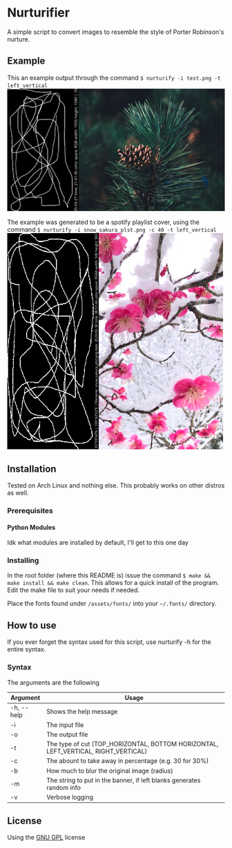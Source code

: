 # Nurturifier
A simple script to convert images to resemble the style of Porter Robinson's nurture.

## Example
This an example output through the command `$ nurturify -i test.png -t left_vertical`
![Example output](/git_resources/example.png)

The example was generated to be a spotify playlist cover, using the command `$ nurturify -i snow_sakura_plst.png -c 40 -t left_vertical`
![Example spotify playlist](/git_resources/spotify_playlist_example.jpg)

## Installation
Tested on Arch Linux and nothing else. This probably works on other distros as well.
### Prerequisites
#### Python Modules
Idk what modules are installed by default, I'll get to this one day

### Installing
In the root folder (where this README is) issue  the command `$ make && make install && make clean`. This allows for a quick install of the program. Edit the make file to suit your needs if needed.

Place the fonts found under `/assets/fonts/` into your `~/.fonts/` directory.

## How to use
If you ever forget the syntax used for this script, use nurturify -h for the entire syntax.

### Syntax
The arguments are the following

| Argument  | Usage |
|-----------|-----------------------------------------------------|
| -h, --help| Shows the help message |
| -i        | The input file |
| -o        | The output file |
| -t        | The type of cut (TOP_HORIZONTAL, BOTTOM HORIZONTAL, LEFT_VERTICAL, RIGHT_VERTICAL)
| -c        | The abount to take away in percentage (e.g. 30 for 30%)|
| -b        | How much to blur the original image (radius) |
| -m        | The string to put in the banner, if left blanks generates random info |
| -v        | Verbose logging |

## License
Using the [GNU GPL](LICENSE) license
